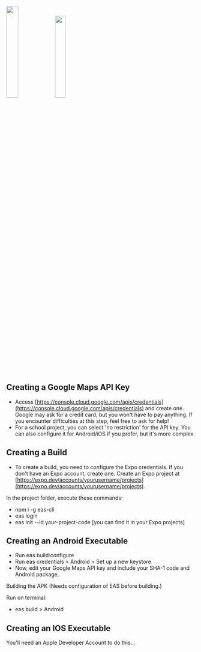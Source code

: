 <div style={ display: flex } >
  <img src="https://i.imgur.com/2ow3vCl.jpeg" width="25%">
  <img src="https://i.imgur.com/BsXHefR.jpeg" width="23.62%">
</div>

## Creating a Google Maps API Key
- Access [https://console.cloud.google.com/apis/credentials](https://console.cloud.google.com/apis/credentials) and create one. Google may ask for a credit card, but you won't have to pay anything. If you encounter difficulties at this step, feel free to ask for help!
- For a school project, you can select 'no restriction' for the API key. You can also configure it for Android/iOS if you prefer, but it's more complex.

## Creating a Build
- To create a build, you need to configure the Expo credentials. If you don't have an Expo account, create one. Create an Expo project at [https://expo.dev/accounts/yourusername/projects](https://expo.dev/accounts/yourusername/projects).

In the project folder, execute these commands:
- npm i -g eas-cli
- eas login
- eas init --id your-project-code [you can find it in your Expo projects]

## Creating an Android Executable
- Run eas build:configure
- Run eas credentials > Android > Set up a new keystore
- Now, edit your Google Maps API key and include your SHA-1 code and Android package.

Building the APK
(Needs configuration of EAS before building.)

Run on terminal:
- eas build > Android

## Creating an IOS Executable
You'll need an Apple Developer Account to do this...
